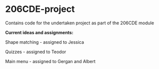 # 206CDE-project
Contains code for the undertaken project as part of the 206CDE module


<b> Current ideas and assignments: </b>

Shape matching - assigned to Jessica

Quizzes - assigned to Teodor

Main menu - assigned to Gergan and Albert
